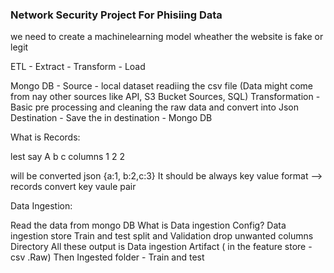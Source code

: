### Network Security Project For Phisiing Data

 we need to create a machinelearning model wheather the website is fake or legit

ETL - Extract - Transform - Load

Mongo DB - Source - local dataset readiing the csv file (Data might come from nay other sources like API, S3 Bucket
Sources, SQL)
           Transformation - Basic pre processing and cleaning the raw data and convert into Json
           Destination - Save the in destination - Mongo DB


What is Records:

lest say 
A b c columns
1 2 2

will be converted json {a:1, b:2,c:3}
It should be always key value format  -->  records convert key vaule pair



Data Ingestion:

Read the data from mongo DB 
What is Data ingestion Config?
Data ingestion store
Train and test split and Validation
drop unwanted columns
Directory
 All these output is Data ingestion Artifact ( in the feature store - csv .Raw)
 Then Ingested folder - Train and test



